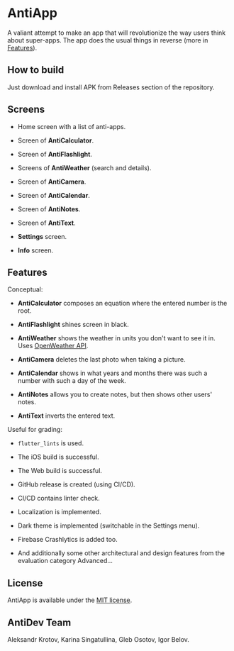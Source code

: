 # AntiApp

A valiant attempt to make an app that will revolutionize the way users think about super-apps. The app does the usual things in reverse (more in [Features](#features)).

## How to build

Just download and install APK from Releases section of the repository.

## Screens

- Home screen with a list of anti-apps.

- Screen of **AntiCalculator**.

- Screen of **AntiFlashlight**.

- Screens of **AntiWeather** (search and details).

- Screen of **AntiCamera**.

- Screen of **AntiCalendar**.

- Screen of **AntiNotes**.

- Screen of **AntiText**.

- **Settings** screen.

- **Info** screen.

## Features

Conceptual:

- **AntiCalculator** composes an equation where the entered number is the root.

- **AntiFlashlight** shines screen in black.

- **AntiWeather** shows the weather in units you don't want to see it in. Uses [OpenWeather API](https://openweathermap.org).

- **AntiCamera** deletes the last photo when taking a picture.

- **AntiCalendar** shows in what years and months there was such a number with such a day of the week.

- **AntiNotes** allows you to create notes, but then shows other users' notes.

- **AntiText** inverts the entered text.

Useful for grading:

- `flutter_lints` is used.

- The iOS build is successful.

- The Web build is successful.

- GitHub release is created (using CI/CD).

- CI/CD contains linter check.

- Localization is implemented.

- Dark theme is implemented (switchable in the Settings menu).

- Firebase Crashlytics is added too.

- And additionally some other architectural and design features from the evaluation category Advanced...

## License

AntiApp is available under the [MIT license](https://github.com/AzazKamaz/antiapp/blob/master/LICENSE).

## AntiDev Team

Aleksandr Krotov, Karina Singatullina, Gleb Osotov, Igor Belov.
